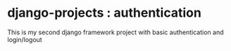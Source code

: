 # django-projects : authentication
This is my second django framework project with basic authentication and login/logout
